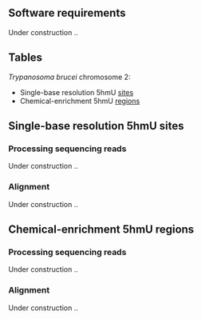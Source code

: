 
## Software requirements

Under construction ..



## Tables

*Trypanosoma brucei* chromosome 2:

- Single-base resolution 5hmU [sites](Tryp_chr2_5hmUsites.bed)
- Chemical-enrichment 5hmU [regions](Tryp_chr2_5hmUregions.bed)



## Single-base resolution 5hmU sites

### Processing sequencing reads

Under construction ..

### Alignment

Under construction ..



## Chemical-enrichment 5hmU regions

### Processing sequencing reads

Under construction ..

### Alignment

Under construction ..

